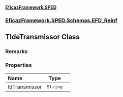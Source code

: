 #### [EficazFramework.SPED](EficazFrameworkSPED.md 'EficazFramework SPED')
### [EficazFramework.SPED.Schemas.EFD_Reinf](EficazFramework.SPED.Schemas.EFD_Reinf.md 'EficazFramework.SPED.Schemas.EFD_Reinf')

## TIdeTransmissor Class

### Remarks
### Properties

| Name | Type | |
| :--- | :---: | :--- |
| IdTransmissor | `String` |  |
